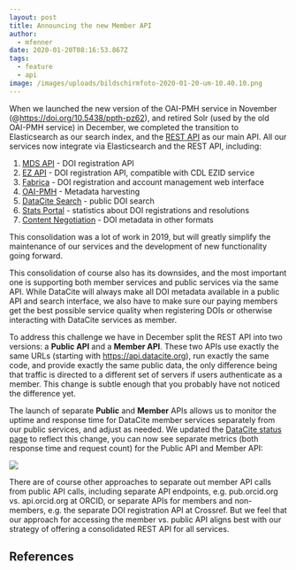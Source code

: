 ```yaml
---
layout: post
title: Announcing the new Member API
author:
  - mfenner
date: 2020-01-20T08:16:53.867Z
tags:
  - feature
  - api
image: /images/uploads/bildschirmfoto-2020-01-20-um-10.40.10.png
---
```

When we launched the new version of the OAI-PMH service in November (@https://doi.org/10.5438/ppth-pz62),  and retired Solr (used by the old OAI-PMH service) in December, we completed the transition to Elasticsearch as our search index, and the [REST API](https://api.datacite.org) as our main API. All our services now integrate via Elasticsearch and the REST API, including:

1. [MDS API](https://mds.datacite.org) - DOI registration API
2. [EZ API](https://ez.datacite.org) - DOI registration API, compatible with CDL EZID service
3. [Fabrica](https://doi.datacite.org) - DOI registration and account management web interface
4. [OAI-PMH](https://oai.datacite.org) - Metadata harvesting
5. [DataCite Search](https://search.datacite.org) - public DOI search
6. [Stats Portal](https://stats.datacite.org) - statistics about DOI registrations and resolutions
7. [Content Negotiation](https://data.datacite.org) - DOI metadata in other formats

This consolidation was a lot of work in 2019, but will greatly simplify the maintenance  of our services and the development of new functionality going forward. 

This consolidation of course also has its downsides, and the most important one is supporting both member services and public services via the same API. While DataCite will always make all DOI metadata available in a public API and search interface, we also have to make sure our paying members get the best possible service quality when registering DOIs or otherwise interacting with DataCite services as member.

To address this challenge we have in December split the REST API into two versions: a **Public API** and a **Member API**. These two APIs use exactly the same URLs (starting with https://api.datacite.org), run exactly the same code, and provide exactly the same public data, the only difference being that traffic is directed to a different set of servers if users authenticate as a member. This change is subtle enough that you probably have not noticed the difference yet. 

The launch of separate **Public** and **Member** APIs allows us to monitor the uptime and response time for DataCite member services separately from our public services, and adjust as needed. We updated the [DataCite status page](https://status.datacite.org) to reflect this change, you can now see separate metrics (both response time and request count) for the Public API and Member API:

![](/images/uploads/bildschirmfoto-2020-01-20-um-10.40.10.png)

There are of course other approaches to separate out member API calls from public API calls, including separate API endpoints, e.g. pub.orcid.org vs. api.orcid.org at ORCID, or separate APIs for members and non-members, e.g. the separate DOI registration API at Crossref. But we feel that our approach for accessing the member vs. public API aligns best with our strategy of offering a consolidated REST API for all services.

## References
